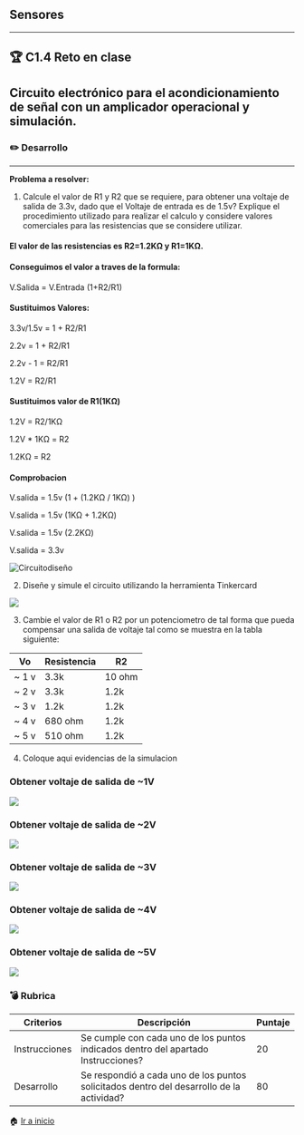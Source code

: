 ## Sensores
---
## :trophy: C1.4 Reto en clase
## Circuito electrónico para el acondicionamiento de señal con un amplicador operacional y simulación.

### :pencil2: Desarrollo
---
**Problema a resolver:**

1. Calcule el valor de R1 y R2  que se requiere, para obtener una voltaje de salida de 3.3v, dado que el Voltaje de entrada es de 1.5v? Explique el procedimiento utilizado para realizar el calculo y considere valores comerciales para las resistencias que se considere utilizar.

#### El valor de las resistencias es R2=1.2KΩ y R1=1KΩ. 

#### Conseguimos el valor a traves de la formula:

V.Salida = V.Entrada (1+R2/R1)

#### Sustituimos Valores:

3.3v/1.5v = 1 + R2/R1

2.2v = 1 + R2/R1

2.2v - 1 = R2/R1

1.2V = R2/R1

#### Sustituimos valor de R1(1KΩ)

1.2V = R2/1KΩ

1.2V * 1KΩ = R2

1.2KΩ = R2

#### Comprobacion

V.salida = 1.5v (1 + (1.2KΩ / 1KΩ) )

V.salida = 1.5v (1KΩ + 1.2KΩ)

V.salida = 1.5v (2.2KΩ)

V.salida = 3.3v

![Circuitodiseño](https://github.com/Mauricio211/SProgramables/blob/main/img/C1.4ejemplo1.png)

2. Diseñe y simule el circuito utilizando la herramienta Tinkercard

![](https://github.com/Mauricio211/SProgramables/blob/main/img/C1.4-1.png)

3. Cambie el valor de R1 o R2 por un potenciometro de tal forma que pueda compensar una salida de voltaje tal como se muestra en la tabla siguiente:

 Vo | Resistencia | R2 |
---|---|--|
~ 1 v| 3.3k | 10 ohm|
~ 2 v| 3.3k | 1.2k|
~ 3 v| 1.2k | 1.2k|
~ 4 v| 680 ohm | 1.2k|
~ 5 v| 510 ohm | 1.2k|

4. Coloque aqui evidencias de la simulacion

### Obtener voltaje de salida de ~1V

![](https://github.com/Mauricio211/SProgramables/blob/main/img/C1.4-2.png)

### Obtener voltaje de salida de ~2V

![](https://github.com/Mauricio211/SProgramables/blob/main/img/C1.4-3.png)

### Obtener voltaje de salida de ~3V

![](https://github.com/Mauricio211/SProgramables/blob/main/img/C1.4-4.png)

### Obtener voltaje de salida de ~4V

![](https://github.com/Mauricio211/SProgramables/blob/main/img/C1.4-5.png)

### Obtener voltaje de salida de ~5V

![](https://github.com/Mauricio211/SProgramables/blob/main/img/C1.4-6.png)

### :bomb: Rubrica

| Criterios     | Descripción                                                                                  | Puntaje |
| ------------- | -------------------------------------------------------------------------------------------- | ------- |
| Instrucciones | Se cumple con cada uno de los puntos indicados dentro del apartado Instrucciones?            | 20 |
| Desarrollo    | Se respondió a cada uno de los puntos solicitados dentro del desarrollo de la actividad?     | 80      |

:house: [Ir a inicio](https://github.com/Mauricio211/SProgramables)
